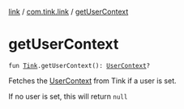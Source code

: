 [link](../index.md) / [com.tink.link](index.md) / [getUserContext](./get-user-context.md)

# getUserContext

`fun `[`Tink`](../com.tink.core/-tink/index.md)`.getUserContext(): `[`UserContext`](../com.tink.link.core.user/-user-context/index.md)`?`

Fetches the [UserContext](../com.tink.link.core.user/-user-context/index.md) from Tink if a user is set.

If no user is set, this will return `null`

